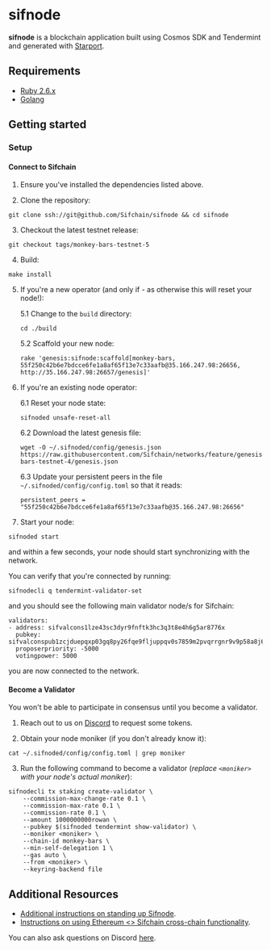 # sifnode

**sifnode** is a blockchain application built using Cosmos SDK and Tendermint and generated with [Starport](https://github.com/tendermint/starport).

## Requirements

- [Ruby 2.6.x](https://www.ruby-lang.org/en/documentation/installation)
- [Golang](https://golang.org/doc/install)

## Getting started

### Setup

#### Connect to Sifchain

1. Ensure you've installed the dependencies listed above.

2. Clone the repository:

```
git clone ssh://git@github.com/Sifchain/sifnode && cd sifnode
```

3. Checkout the latest testnet release:

```
git checkout tags/monkey-bars-testnet-5
```

4. Build:

```
make install
```

5. If you're a new operator (and only if - as otherwise this will reset your node!): 

    5.1 Change to the `build` directory:

    ```
    cd ./build
    ```

    5.2 Scaffold your new node:
    
    ```
    rake 'genesis:sifnode:scaffold[monkey-bars, 55f250c42b6e7bdcce6fe1a8af65f13e7c33aafb@35.166.247.98:26656, http://35.166.247.98:26657/genesis]'
    ```

6. If you're an existing node operator:

    6.1 Reset your node state:
    
    ```
    sifnoded unsafe-reset-all
    ```

    6.2 Download the latest genesis file:

    ```
    wget -O ~/.sifnoded/config/genesis.json https://raw.githubusercontent.com/Sifchain/networks/feature/genesis/testnet/monkey-bars-testnet-4/genesis.json
    ```
   
    6.3 Update your persistent peers in the file `~/.sifnoded/config/config.toml` so that it reads: 

    ```
    persistent_peers = "55f250c42b6e7bdcce6fe1a8af65f13e7c33aafb@35.166.247.98:26656"
    ```

7. Start your node:

```
sifnoded start
```

and within a few seconds, your node should start synchronizing with the network.

You can verify that you're connected by running:

```
sifnodecli q tendermint-validator-set
```

and you should see the following main validator node/s for Sifchain:

```
validators:
- address: sifvalcons1lze43sc3dyr9fnftk3hc3q3t8e4h6g5ar8776x
  pubkey: sifvalconspub1zcjduepqxp03gq8py26fqe9fljuppqv0s7859m2pvqrrgnr9v9p58a8j6eus8yx2rm
  proposerpriority: -5000
  votingpower: 5000
```

you are now connected to the network.

#### Become a Validator

You won't be able to participate in consensus until you become a validator.

1. Reach out to us on [Discord](https://discord.gg/3gQsRvjsRx) to request some tokens.

2. Obtain your node moniker (if you don't already know it):

```
cat ~/.sifnoded/config/config.toml | grep moniker
```

3. Run the following command to become a validator (*replace `<moniker>` with your node's actual moniker*): 

```
sifnodecli tx staking create-validator \
    --commission-max-change-rate 0.1 \
    --commission-max-rate 0.1 \
    --commission-rate 0.1 \
    --amount 1000000000rowan \
    --pubkey $(sifnoded tendermint show-validator) \
    --moniker <moniker> \
    --chain-id monkey-bars \
    --min-self-delegation 1 \
    --gas auto \
    --from <moniker> \
    --keyring-backend file
```

## Additional Resources

- [Additional instructions on standing up Sifnode](https://www.youtube.com/watch?v=1kjdjCEcYak&feature=youtu.be&ab_channel=utx0_).
- [Instructions on using Ethereum <> Sifchain cross-chain functionality](https://youtu.be/r81NQLxMers).

You can also ask questions on Discord [here](https://discord.com/invite/zZTYnNG).
